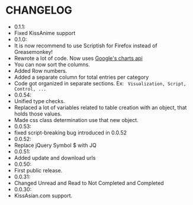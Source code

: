 # CHANGELOG  
- 0.1.1:
 - Fixed KissAnime support
- 0.1.0:
 - It is now recommend to use Scriptish for Firefox instead of Greasemonkey!
 - Rewrote a lot of code. Now uses [Google's charts api](https://developers.google.com/chart/)
 - You can now sort the columns.
 - Added Row numbers.
 - Added a separate column for total entries per category
 - Code got organized in separate sections. Ex: ``` Visualization, Script, Control, ...```
- 0.0.54:
 - Unified type checks.
 - Replaced a lot of variables related to table creation with an object, that holds those values.
 - Made css class determination use that new object.  
- 0.0.53:  
 - fixed script-breaking bug introduced in 0.0.52  
- 0.0.52:  
 - Replace jQuery Symbol $ with JQ  
- 0.0.51:  
 - Added update and download urls  
- 0.0.50:  
 - First public release.  
- 0.0.31:  
 - Changed Unread and Read to Not Completed and Completed  
- 0.0.30:  
 - KissAsian.com support.  

